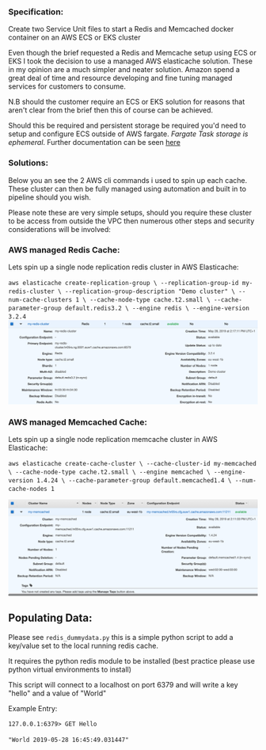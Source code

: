 

### Specification:
Create two Service Unit files to start a Redis and Memcached docker container on an AWS ECS or EKS cluster

Even though the brief requested a Redis and Memcache setup using ECS or EKS I took the decision
to use a managed AWS elasticache solution. These in my opinion are a much simpler and neater solution. Amazon spend a great deal of time and 
resource developing and fine tuning managed services for customers to consume.

N.B should the customer require an ECS or EKS solution for reasons that aren't clear from the brief then this of course 
can be achieved.

Should this be required and persistent storage be required you'd need to setup and configure ECS outside of AWS fargate. 
_Fargate Task storage is ephemeral_. Further documentation can be seen
[here](https://docs.aws.amazon.com/AmazonECS/latest/developerguide/docker-volumes.html)


### Solutions:

Below you an see the 2 AWS cli commands i used to spin up each cache. These cluster can then be fully managed using 
automation and built in to pipeline should you wish.

Please note these are very simple setups, should you require these cluster to be access from outside the VPC then numerous
other steps and security considerations will be involved:

### AWS managed Redis Cache:
Lets spin up a single node replication redis cluster in AWS Elasticache:

`aws elasticache create-replication-group \
                            --replication-group-id my-redis-cluster \
                            --replication-group-description "Demo cluster" \
                            --num-cache-clusters 1 \
                            --cache-node-type cache.t2.small \
                            --cache-parameter-group default.redis3.2 \
                            --engine redis \
                            --engine-version 3.2.4`
![Redis](https://github.com/expFlower/vodafone/blob/master/exercise2/images/ElastiCache_Management_Console_Redis.png)                         
### AWS managed Memcached Cache:  
Lets spin up a single node replication memcache cluster in AWS Elasticache:
                    
`aws elasticache create-cache-cluster \
                            --cache-cluster-id my-memcached \
                            --cache-node-type cache.t2.small \
                            --engine memcached \
                            --engine-version 1.4.24 \
                            --cache-parameter-group default.memcached1.4 \
                            --num-cache-nodes 1`
                            
![Memcached](https://github.com/expFlower/vodafone/blob/master/exercise2/images/ElastiCache_Management_Console_Memcached.png)
                            
## Populating Data:
Please see `redis_dummydata.py` this is a simple python script to add a key/value set to the local running redis cache.

It requires the python redis module to be installed (best practice please use python virtual environments
to install)

This script will connect to a localhost on port 6379 and will write a key "hello" and a value of "World" <date time stamp>

Example Entry:

```
127.0.0.1:6379> GET Hello

"World 2019-05-28 16:45:49.031447"
```